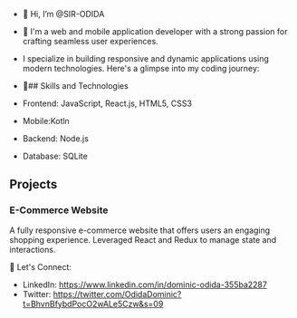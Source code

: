 - 👋 Hi, I’m @SIR-ODIDA
- 👀 I'm a web and mobile application developer with a strong passion for crafting seamless user experiences.
-  I specialize in building responsive and dynamic applications using modern technologies. Here's a glimpse into my coding journey:
- 🌱## Skills and Technologies

- Frontend: JavaScript, React.js, HTML5, CSS3
- Mobile:Kotln
- Backend: Node.js
- Database: SQLite
  
## Projects

### E-Commerce Website

A fully responsive e-commerce website that offers users an engaging shopping experience. Leveraged React and Redux to manage state and interactions.

💬 Let's Connect:
- LinkedIn: https://www.linkedin.com/in/dominic-odida-355ba2287
- Twitter: https://twitter.com/OdidaDominic?t=BhvnBfybdPocO2wALe5Czw&s=09

<!---
SIR-ODIDA/SIR-ODIDA is a ✨ special ✨ repository because its `README.md` (this file) appears on your GitHub profile.
You can click the Preview link to take a look at your changes.
--->
